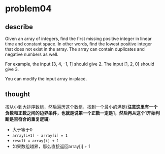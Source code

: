 # problem04

## describe

Given an array of integers, find the first missing positive integer in linear time and constant space. In other words, find the lowest positive integer that does not exist in the array. The array can contain duplicates and negative numbers as well.

For example, the input [3, 4, -1, 1] should give 2. The input [1, 2, 0] should give 3.

You can modify the input array in-place.

## thought

按从小到大排序数组，然后遍历这个数组，找到一个最小的满足(**注意这里有一个负数和正数之间的边界条件，也就是说第一个正数一定是1，然后再从这个1开始判断是否符合的重复逻辑**)

- 大于等于0
- `array[i+1] - array[i] = 1`
- `result = array[i] + 1`
- 如果数组越界，那么直接返回array[i] + 1